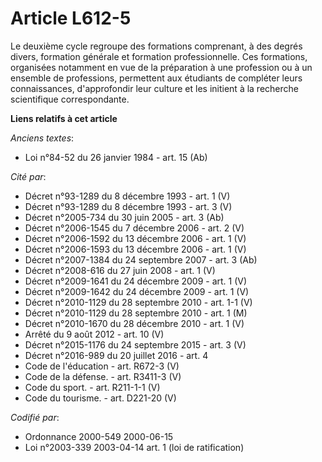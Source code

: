 # Article L612-5

Le deuxième cycle regroupe des formations comprenant, à des degrés divers, formation générale et formation professionnelle.
Ces formations, organisées notamment en vue de la préparation à une profession ou à un ensemble de professions, permettent
aux étudiants de compléter leurs connaissances, d'approfondir leur culture et les initient à la recherche scientifique
correspondante.

**Liens relatifs à cet article**

_Anciens textes_:

  - Loi n°84-52 du 26 janvier 1984 - art. 15 (Ab)

_Cité par_:

  - Décret n°93-1289 du 8 décembre 1993 - art. 1 (V)
  - Décret n°93-1289 du 8 décembre 1993 - art. 3 (V)
  - Décret n°2005-734 du 30 juin 2005 - art. 3 (Ab)
  - Décret n°2006-1545 du 7 décembre 2006 - art. 2 (V)
  - Décret n°2006-1592 du 13 décembre 2006 - art. 1 (V)
  - Décret n°2006-1593 du 13 décembre 2006 - art. 1 (V)
  - Décret n°2007-1384 du 24 septembre 2007 - art. 3 (Ab)
  - Décret n°2008-616 du 27 juin 2008 - art. 1 (V)
  - Décret n°2009-1641 du 24 décembre 2009 - art. 1 (V)
  - Décret n°2009-1642 du 24 décembre 2009 - art. 1 (V)
  - Décret n°2010-1129 du 28 septembre 2010 - art. 1-1 (V)
  - Décret n°2010-1129 du 28 septembre 2010 - art. 1 (M)
  - Décret n°2010-1670 du 28 décembre 2010 - art. 1 (V)
  - Arrêté du 9 août 2012 - art. 10 (V)
  - Décret n°2015-1176 du 24 septembre 2015 - art. 3 (V)
  - Décret n°2016-989 du 20 juillet 2016 - art. 4
  - Code de l'éducation - art. R672-3 (V)
  - Code de la défense. - art. R3411-3 (V)
  - Code du sport. - art. R211-1-1 (V)
  - Code du tourisme. - art. D221-20 (V)

_Codifié par_:

  - Ordonnance 2000-549 2000-06-15
  - Loi n°2003-339 2003-04-14 art. 1 (loi de ratification)
